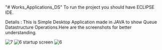 "# Works_Applications_DS" 
To run the project you should have ECLIPSE IDE.

Details : This is Simple Desktop Application made in JAVA to show Queue Datastructure Operations.Here are the screenshots for better understanding.

![7](https://cloud.githubusercontent.com/assets/14818804/21521089/9b85fc9e-cd1f-11e6-9c47-e414d4be3057.jpg)
![6 startup screen](https://cloud.githubusercontent.com/assets/14818804/21521085/93f03e0e-cd1f-11e6-9766-52c3b067d9f0.jpg)
![6](https://cloud.githubusercontent.com/assets/14818804/21521088/969340d4-cd1f-11e6-91cc-ccaf0b640004.jpg)
